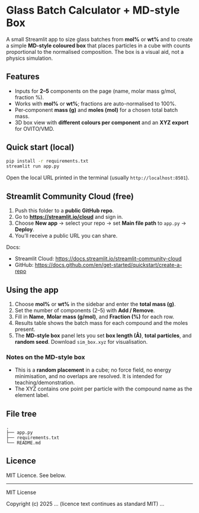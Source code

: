 
# Glass Batch Calculator + MD-style Box

A small Streamlit app to size glass batches from **mol%** or **wt%** and to create a simple **MD-style coloured box** that places particles in a cube with counts proportional to the normalised composition. The box is a visual aid, not a physics simulation.

## Features
- Inputs for **2–5** components on the page (name, molar mass g/mol, fraction %).
- Works with **mol%** or **wt%**; fractions are auto-normalised to 100%.
- Per‑component **mass (g)** and **moles (mol)** for a chosen total batch mass.
- 3D box view with **different colours per component** and an **XYZ export** for OVITO/VMD.

## Quick start (local)
```bash
pip install -r requirements.txt
streamlit run app.py
```
Open the local URL printed in the terminal (usually `http://localhost:8501`).

## Streamlit Community Cloud (free)
1. Push this folder to a **public GitHub repo**.
2. Go to **https://streamlit.io/cloud** and sign in.
3. Choose **New app** → select your repo → set **Main file path** to `app.py` → **Deploy**.
4. You’ll receive a public URL you can share.

Docs:
- Streamlit Cloud: https://docs.streamlit.io/streamlit-community-cloud
- GitHub: https://docs.github.com/en/get-started/quickstart/create-a-repo

## Using the app
1. Choose **mol%** or **wt%** in the sidebar and enter the **total mass (g)**.
2. Set the number of components (2–5) with **Add / Remove**.
3. Fill in **Name**, **Molar mass (g/mol)**, and **Fraction (%)** for each row.
4. Results table shows the batch mass for each compound and the moles present.
5. The **MD-style box** panel lets you set **box length (Å)**, **total particles**, and **random seed**. Download `sim_box.xyz` for visualisation.

### Notes on the MD-style box
- This is a **random placement** in a cube; no force field, no energy minimisation, and no overlaps are resolved. It is intended for teaching/demonstration.
- The XYZ contains one point per particle with the compound name as the element label.

## File tree
```
.
├── app.py
├── requirements.txt
└── README.md
```

## Licence
MIT Licence. See below.

---

MIT License

Copyright (c) 2025
... (licence text continues as standard MIT) ...
